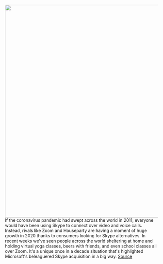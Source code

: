 <img src='https://cdn.vox-cdn.com/thumbor/0igOFqDasHBY_E6fp9C0MywgnGI=/0x0:1320x880/1200x675/filters:focal(555x335:765x545)/cdn.vox-cdn.com/uploads/chorus_image/image/66579547/newskypelogo.0.jpg' width='700px' /><br/>
If the coronavirus pandemic had swept across the world in 2011, everyone would have been using Skype to connect over video and voice calls. Instead, rivals like Zoom and Houseparty are having a moment of huge growth in 2020 thanks to consumers looking for Skype alternatives. In recent weeks we've seen people across the world sheltering at home and holding virtual yoga classes, beers with friends, and even school classes all over Zoom. It's a unique once in a decade situation that's highlighted Microsoft's beleaguered Skype acquisition in a big way.
<a href='https://www.theverge.com/2020/3/31/21200844/microsoft-skype-zoom-houseparty-coronavirus-pandemic-usage-growth-competition'> Source <a/>